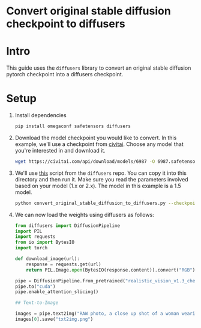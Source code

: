 # Convert original stable diffusion checkpoint to diffusers

# Intro

This guide uses the `diffusers` library to convert an original stable diffusion pytorch checkpoint into a diffusers checkpoint.

# Setup

1. Install dependencies

    ```bash
    pip install omegaconf safetensors diffusers
    ```

1. Download the model checkpoint you would like to convert. In this example, we'll use a checkpoint from [civitai](https://civitai.com/). Choose any model that you're interested in and download it.

    ```bash
    wget https://civitai.com/api/download/models/6987 -O 6987.safetensors
    ```

1. We'll use [this](https://github.com/huggingface/diffusers/blob/main/scripts/convert_original_stable_diffusion_to_diffusers.py) script from the `diffusers` repo. You can copy it into this directory and then run it. Make sure you read the parameters involved based on your model (1.x or 2.x). The model in this example is a 1.5 model.

    ```bash
    python convert_original_stable_diffusion_to_diffusers.py --checkpoint_path 6987.safetensors --dump_path realistic_vision_v1.3_checkpoint/ --scheduler_type pndm --from_safetensors
    ```

1. We can now load the weights using diffusers as follows:

    ```python
    from diffusers import DiffusionPipeline
    import PIL
    import requests
    from io import BytesIO
    import torch

    def download_image(url):
        response = requests.get(url)
        return PIL.Image.open(BytesIO(response.content)).convert("RGB")

    pipe = DiffusionPipeline.from_pretrained("realistic_vision_v1.3_checkpoint", custom_pipeline="stable_diffusion_mega", torch_dtype=torch.float32)
    pipe.to("cuda")
    pipe.enable_attention_slicing()

    ## Text-to-Image

    images = pipe.text2img("RAW photo, a close up shot of a woman wearing a dark blue denim skirt with a green patch").images
    images[0].save("txt2img.png")
```